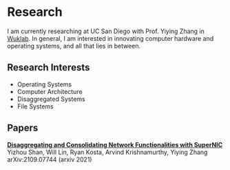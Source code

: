 # Research
I am currently researching at UC San Diego with Prof. Yiying Zhang in [Wuklab](https://wuklab.io). 
In general, I am interested in innovating computer hardware and operating systems, and all that lies in between.
## Research Interests
- Operating Systems
- Computer Architecture 
- Disaggregated Systems
- File Systems 
## Papers
**[Disaggregating and Consolidating Network Functionalities with SuperNIC](https://arxiv.org/pdf/2109.07744.pdf)**  
Yizhou Shan, Will Lin, Ryan Kosta, Arvind Krishnamurthy, Yiying Zhang  
arXiv:2109.07744 (arxiv 2021) 
